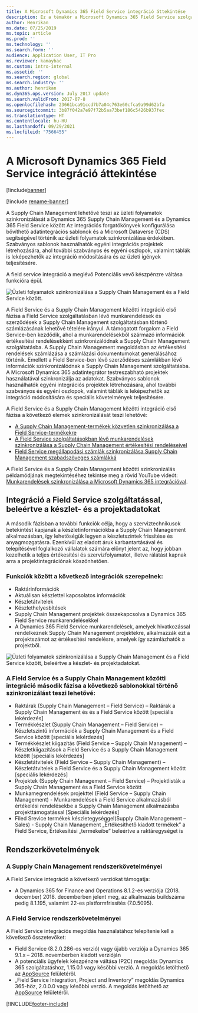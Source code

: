```yaml
---
title: A Microsoft Dynamics 365 Field Service integráció áttekintése
description: Ez a témakör a Microsoft Dynamics 365 Field Service szolgáltatással való integrációról nyújt áttekintést.
author: Henrikan
ms.date: 07/25/2019
ms.topic: article
ms.prod: ''
ms.technology: ''
ms.search.form: ''
audience: Application User, IT Pro
ms.reviewer: kamaybac
ms.custom: intro-internal
ms.assetid: ''
ms.search.region: global
ms.search.industry: ''
ms.author: henrikan
ms.dyn365.ops.version: July 2017 update
ms.search.validFrom: 2017-07-8
ms.openlocfilehash: 23661bca91ccd7b7a04c763e60cfca9a99d62bfa
ms.sourcegitcommit: 3b87f042a7e97f72b5aa73bef186c5426b937fec
ms.translationtype: HT
ms.contentlocale: hu-HU
ms.lasthandoff: 09/29/2021
ms.locfileid: "7566455"
---
```

# <a name="integration-with-microsoft-dynamics-365-field-service-overview"></a>A Microsoft Dynamics 365 Field Service integráció áttekintése

[!include[banner](../includes/banner.md)]

[!include [rename-banner](~/includes/cc-data-platform-banner.md)]

A Supply Chain Management lehetővé teszi az üzleti folyamatok szinkronizálását a Dynamics 365 Supply Chain Management és a Dynamics 365 Field Service között Az integrációs forgatókönyvek konfigurálása bővíthető adatintegrációs sablonok és a Microsoft Dataverse (CDS) segítségével történik az üzleti folyamatok szinkronizálása érdekében.
Szabványos sablonok használhatók egyéni integrációs projektek létrehozására, ahol további szabványos és egyéni oszlopok, valamint táblák is leképezhetők az integráció módosítására és az üzleti igények teljesítésére. 

A field service integráció a meglévő Potenciális vevő készpénzre váltása funkcióra épül.

![Üzleti folyamatok szinkronizálása a Supply Chain Management és a Field Service között.](./media/field-service-integration.png)

A Field Service és a Supply Chain Management közötti integráció első fázisa a Field Service szolgáltatásban lévő munkarendelések és szerződések a Supply Chain Management szolgáltatásban történő számlázásának lehetővé tételére irányul. A támogatott forgalom a Field Service-ben kezdődik, ahol a munkarendelésekből származó információk értékesítési rendelésekként szinkronizálódnak a Supply Chain Management szolgáltatásba. A Supply Chain Management megoldásban az értékesítési rendelések számlázása a számlázási dokumentumokat generálásához történik. Emellett a Field Service-ben lévő szerződéses számlákban lévő információk szinkronizálódnak a Supply Chain Management szolgáltatásba. A Microsoft Dynamics 365 adatintegrátor testreszabható projektek használatával szinkronizálja az adatokat. Szabványos sablonok használhatók egyéni integrációs projektek létrehozására, ahol további szabványos és egyéni oszlopok, valamint táblák is leképezhetők az integráció módosítására és speciális követelmények teljesítésére.

A Field Service és a Supply Chain Management közötti integráció első fázisa a következő elemek szinkronizálását teszi lehetővé:

- [A Supply Chain Management-termékek közvetlen szinkronizálása a Field Service-termékekre](field-service-product.md)
- [A Field Service szolgáltatásokban lévő munkarendelések szinkronizálása a Supply Chain Management értékesítési rendeléseivel](field-service-work-order.md)
- [Field Service megállapodási számlák szinkronizálása Supply Chain Management szabadszöveges számlákká](field-service-invoice.md)

A Field Service és a Supply Chain Management közötti szinkronizálás példamódjának megtekintéséhez tekintse meg a rövid YouTube videót: [Munkarendelések szinkronizálása a Microsoft Dynamics 365 integrációval](https://www.youtube.com/watch?v=46ylO7raZAo).

## <a name="integration-with-field-service-including-inventory-and-project-information"></a>Integráció a Field Service szolgáltatással, beleértve a készlet- és a projektadatokat

A második fázisban a további funkciók célja, hogy a szerviztechnikusok betekintést kapjanak a készletinformációkba a Supply Chain Management alkalmazásban, így lehetőségük legyen a készletszintek frissítése és anyagmozgatásra. Ezenkívül az eladott áruk karbantartásával és telepítésével foglalkozó vállalatok számára előnyt jelent az, hogy jobban kezelhetik a teljes értékesítési és szervizfolyamatot, illetve rálátást kapnak arra a projektintegrációnak köszönhetően.

### <a name="functionality-includes-integration-of"></a>Funkciók között a következő integrációk szerepelnek:
- Raktárinformációk
- Aktuálisan készlettel kapcsolatos információk
- Készletátvitelek
- Készlethelyesbítések
- Supply Chain Management projektek összekapcsolva a Dynamics 365 Field Service munkarendelésekkel
- A Dynamics 365 Field Service munkarendelések, amelyek hivatkozással rendelkeznek Supply Chain Management projektekre, alkalmazzák ezt a projektszámot az értékesítési rendelésre, amelyek így számlázhatók a projektből. 

![Üzleti folyamatok szinkronizálása a Supply Chain Management és a Field Service között, beleértve a készlet- és projektadatokat.](./media/FSv2overview.png)

### <a name="the-second-phase-of-the-integration-between-field-service-and-supply-chain-management-enables-synchronization-with-the-following-templates"></a>A Field Service és a Supply Chain Management közötti integráció második fázisa a következő sablonokkal történő szinkronizálást teszi lehetővé:
- Raktárak (Supply Chain Management – Field Service) – Raktárak a Supply Chain Management és és a Field Service között [speciális lekérdezés] 
- Termékkészlet (Supply Chain Management – Field Service) – Készletszintű információk a Supply Chain Management és a Field Service között [speciális lekérdezés] 
- Termékkészlet kiigazítás (Field Service – Supply Chain Management) – Készletkiigazítások a Field Service és a Supply Chain Management között [speciális lekérdezés] 
- Készletátvitelek (Field Service – Supply Chain Management) – Készletátvitelek a Field Service és a Supply Chain Management között [speciális lekérdezés] 
- Projektek (Supply Chain Management – Field Service) – Projektlisták a Supply Chain Management és a Field Service között 
- Munkamegrendelések projekttel (Field Service – Supply Chain Management) - Munkarendelések a Field Service alkalmazásból értékelési rendelésekbe a Supply Chain Management alkalmazásba projekttámogatással [Speciális lekérdezés] 
- Filed Srevice termékek készletegységgel(Supply Chain Management – Sales) - Supply Chain Management „Értékesíthető kiadott termékek” a Field Service, Értékesítési „termékeibe” beleértve a raktáregységet is 

## <a name="system-requirements"></a>Rendszerkövetelmények

### <a name="system-requirements-for-supply-chain-management"></a>A Supply Chain Management rendszerkövetelményei
A Field Service integráció a következő verziókat támogatja:

- A Dynamics 365 for Finance and Operations 8.1.2-es verziója (2018. december) 2018. decemberben jelent meg, az alkalmazás buildszáma pedig 8.1.195, valamint 22-es platformfrissítés (7.0.5095). 

### <a name="system-requirements-for-field-service"></a>A Field Service rendszerkövetelményei
A Field Service integrációs megoldás használatához telepítenie kell a következő összetevőket:

- Field Service (8.2.0.286-os verzió) vagy újabb verziója a Dynamics 365 9.1.x – 2018. novemberben kiadott verzióján
- A potenciális ügyfelek készpénzre váltása (P2C) megoldás Dynamics 365 szolgáltatáshoz, 1.15.0.1 vagy későbbi verzió. A megoldás letölthető az [AppSource](https://appsource.microsoft.com/product/dynamics-365/mscrm.c7a48b40-eed3-4d67-93ba-f2364281feb3) felületéről.
- „Field Service Integration, Project and Inventory” megoldás Dynamics 365-höz, 2.0.0.0 vagy későbbi verzió. A megoldás letölthető az [AppSource](https://appsource.microsoft.com/product/dynamics-365/mscrm.p2cfieldserviceintegrationv2) felületéről.


[!INCLUDE[footer-include](../../includes/footer-banner.md)]